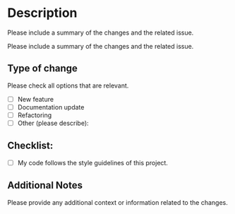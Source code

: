 # Description

Please include a summary of the changes and the related issue.

Please include a summary of the changes and the related issue.

## Type of change

Please check all options that are relevant.

- [ ] New feature
- [ ] Documentation update
- [ ] Refactoring
- [ ] Other (please describe):

## Checklist:

- [ ] My code follows the style guidelines of this project.

## Additional Notes

Please provide any additional context or information related to the changes.